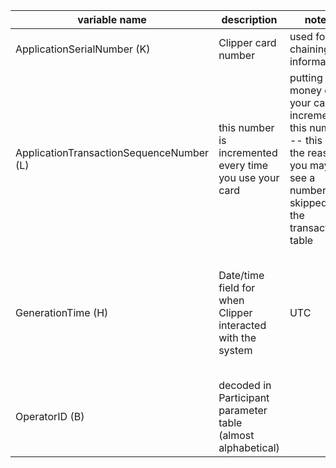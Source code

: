 | variable name                            | description                                                  | note1                                                                                                                          | note2                                                   | note3                                                              | 
|------------------------------------------|--------------------------------------------------------------|--------------------------------------------------------------------------------------------------------------------------------|---------------------------------------------------------|--------------------------------------------------------------------| 
| ApplicationSerialNumber (K)              | Clipper card number                                          | used for chaining information                                                                                                  |                                                         |                                                                    | 
| ApplicationTransactionSequenceNumber (L) | this number is incremented every time you use your card      | putting money on your card increments this number -- this is the reason you may see a number skipped in the transactions table | 1 is initialization                                     |                                                                    | 
| GenerationTime (H)                       | Date/time field for when Clipper interacted with the system  | UTC                                                                                                                            | subtract 8 hours (or 7 in the summer) to get local time | subtract 11 hours (or 10 in the summer) to get the date of service | 
| OperatorID (B)                           | decoded in Participant parameter table (almost alphabetical) |                                                                                                                                |                                                         |                                                                    | 
